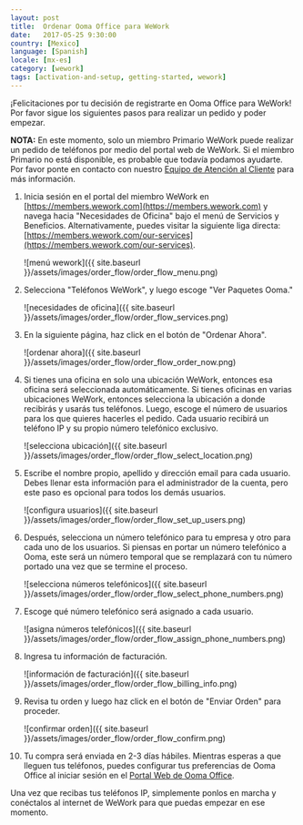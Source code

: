 ```yaml
---
layout: post
title:  Ordenar Ooma Office para WeWork
date:   2017-05-25 9:30:00
country: [Mexico]
language: [Spanish]
locale: [mx-es]
category: [wework]
tags: [activation-and-setup, getting-started, wework]
---
```


¡Felicitaciones por tu decisión de registrarte en Ooma Office para WeWork! Por favor sigue los siguientes pasos para realizar un pedido y poder empezar.

**NOTA:** En este momento, solo un miembro Primario WeWork puede realizar un pedido de teléfonos por medio del portal web de WeWork. Si el miembro Primario no está disponible, es probable que todavía podamos ayudarte. Por favor ponte en contacto con nuestro [Equipo de Atención al Cliente](/mx/es/contact-us) para más información.

1. Inicia sesión en el portal del miembro WeWork en [https://members.wework.com](https://members.wework.com) y navega hacia "Necesidades de Oficina" bajo el menú de Servicios y Beneficios. Alternativamente, puedes visitar la siguiente liga directa: [https://members.wework.com/our-services](https://members.wework.com/our-services).

   ![menú wework]({{ site.baseurl }}/assets/images/order_flow/order_flow_menu.png)

2. Selecciona "Teléfonos WeWork", y luego escoge "Ver Paquetes Ooma."

   ![necesidades de oficina]({{ site.baseurl }}/assets/images/order_flow/order_flow_services.png)

3. En la siguiente página, haz click en el botón de "Ordenar Ahora".

   ![ordenar ahora]({{ site.baseurl }}/assets/images/order_flow/order_flow_order_now.png)

4. Si tienes una oficina en solo una ubicación WeWork, entonces esa oficina será seleccionada automáticamente. Si tienes oficinas en varias ubicaciones WeWork, entonces selecciona la ubicación a donde recibirás y usarás tus teléfonos. Luego, escoge el número de usuarios para los que quieres hacerles el pedido. Cada usuario recibirá un teléfono IP y su propio número telefónico exclusivo.

   ![selecciona ubicación]({{ site.baseurl }}/assets/images/order_flow/order_flow_select_location.png)

5. Escribe el nombre propio, apellido y dirección email para cada usuario. Debes llenar esta información para el administrador de la cuenta, pero este paso es opcional para todos los demás usuarios.

   ![configura usuarios]({{ site.baseurl }}/assets/images/order_flow/order_flow_set_up_users.png)

6. Después, selecciona un número telefónico para tu empresa y otro para cada uno de los usuarios. Si piensas en portar un número telefónico a Ooma, este será un número temporal que se remplazará con tu número portado una vez que se termine el proceso.

   ![selecciona números telefónicos]({{ site.baseurl }}/assets/images/order_flow/order_flow_select_phone_numbers.png)

7. Escoge qué número telefónico será asignado a cada usuario.

   ![asigna números telefónicos]({{ site.baseurl }}/assets/images/order_flow/order_flow_assign_phone_numbers.png)

8. Ingresa tu información de facturación.

   ![información de facturación]({{ site.baseurl }}/assets/images/order_flow/order_flow_billing_info.png)

9. Revisa tu orden y luego haz click en el botón de "Enviar Orden" para proceder.

   ![confirmar orden]({{ site.baseurl }}/assets/images/order_flow/order_flow_confirm.png)

10. Tu compra será enviada en 2-3 días hábiles. Mientras esperas a que lleguen tus teléfonos, puedes configurar tus preferencias de Ooma Office al iniciar sesión en el [Portal Web de Ooma Office](/mx/es/getting-started-with-ooma-office-manager). 

Una vez que recibas tus teléfonos IP, simplemente ponlos en marcha y conéctalos al internet de WeWork para que puedas empezar en ese momento.